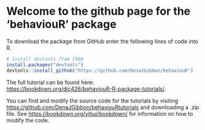
<!-- README.md is generated from README.Rmd. Please edit that file -->

# Welcome to the github page for the ‘behaviouR’ package

To download the package from GitHub enter the following lines of code
into R.

``` r
# Install devtools from CRAN
install.packages("devtools")
devtools::install_github("https://github.com/DenaJGibbon/behaviouR")
```

The full tutorial can be found here:
<https://bookdown.org/djc426/behaviouR-R-package-tutorials/>.

You can find and modify the source code for the tutorials by visiting
<https://github.com/DenaJGibbon/behaviouRtutorials> and downloading a
.zip file. See <https://bookdown.org/yihui/bookdown/> for information on
how to modify the code.

